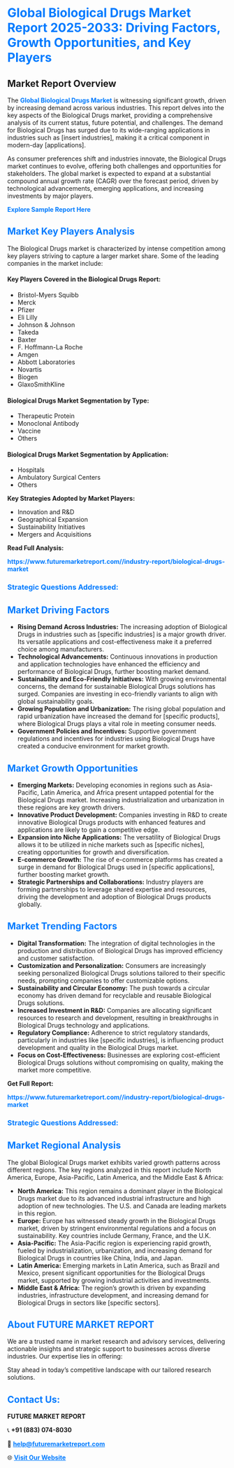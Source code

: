 <h1 style="color: #007BFF;">Global Biological Drugs Market Report 2025-2033: Driving Factors, Growth Opportunities, and Key Players</h1>

<section id="overview">
<h2>Market Report Overview</h2>
<p>The <a href="https://www.futuremarketreport.com//industry-report/biological-drugs-market" style="color: #007BFF; text-decoration: none;"><strong>Global Biological Drugs Market</strong></a> is witnessing significant growth, driven by increasing demand across various industries. This report delves into the key aspects of the Biological Drugs market, providing a comprehensive analysis of its current status, future potential, and challenges. The demand for Biological Drugs has surged due to its wide-ranging applications in industries such as [insert industries], making it a critical component in modern-day [applications].</p>
<p>As consumer preferences shift and industries innovate, the Biological Drugs market continues to evolve, offering both challenges and opportunities for stakeholders. The global market is expected to expand at a substantial compound annual growth rate (CAGR) over the forecast period, driven by technological advancements, emerging applications, and increasing investments by major players.</p>
</section>

<section id="overview">
<p><a href="https://www.futuremarketreport.com//request-sample/reportId=82843" style="color: #007BFF; text-decoration: none;"><strong>Explore Sample Report Here</strong></a></p>
</section>

<section id="key-players">
<h2 style="color: #007BFF;">Market Key Players Analysis</h2>
<p>The Biological Drugs market is characterized by intense competition among key players striving to capture a larger market share. Some of the leading companies in the market include:</p>
<h4>Key Players Covered in the Biological Drugs Report:</h4>
<ul><li>Bristol-Myers Squibb</li><li>Merck</li><li>Pfizer</li><li>Eli Lilly</li><li>Johnson &amp; Johnson</li><li>Takeda</li><li>Baxter</li><li>F. Hoffmann-La Roche</li><li>Amgen</li><li>Abbott Laboratories</li><li>Novartis</li><li>Biogen</li><li>GlaxoSmithKline</li></ul>
<h4>Biological Drugs Market Segmentation by Type:</h4>
<ul><li>Therapeutic Protein</li><li>Monoclonal Antibody</li><li>Vaccine</li><li>Others</li></ul>

<h4>Biological Drugs Market Segmentation by Application:</h4>
<ul><li>Hospitals</li><li>Ambulatory Surgical Centers</li><li>Others</li></ul>
<p><strong>Key Strategies Adopted by Market Players:</strong></p>
<ul>
<li>Innovation and R&D</li>
<li>Geographical Expansion</li>
<li>Sustainability Initiatives</li>
<li>Mergers and Acquisitions</li>
</ul>
</section>

<section>
<p><strong>Read Full Analysis: </strong></p><a href="https://www.futuremarketreport.com//industry-report/biological-drugs-market" style="color: #007BFF; text-decoration: none;"><strong>https://www.futuremarketreport.com//industry-report/biological-drugs-market</strong></a>
<h3 style="color: #007BFF;">Strategic Questions Addressed:</h3>
</section>

<section id="driving-factors">
<h2 style="color: #007BFF;">Market Driving Factors</h2>
<ul>
<li><strong>Rising Demand Across Industries:</strong> The increasing adoption of Biological Drugs in industries such as [specific industries] is a major growth driver. Its versatile applications and cost-effectiveness make it a preferred choice among manufacturers.</li>
<li><strong>Technological Advancements:</strong> Continuous innovations in production and application technologies have enhanced the efficiency and performance of Biological Drugs, further boosting market demand.</li>
<li><strong>Sustainability and Eco-Friendly Initiatives:</strong> With growing environmental concerns, the demand for sustainable Biological Drugs solutions has surged. Companies are investing in eco-friendly variants to align with global sustainability goals.</li>
<li><strong>Growing Population and Urbanization:</strong> The rising global population and rapid urbanization have increased the demand for [specific products], where Biological Drugs plays a vital role in meeting consumer needs.</li>
<li><strong>Government Policies and Incentives:</strong> Supportive government regulations and incentives for industries using Biological Drugs have created a conducive environment for market growth.</li>
</ul>
</section>

<section id="growth-opportunities">
<h2 style="color: #007BFF;">Market Growth Opportunities</h2>
<ul>
<li><strong>Emerging Markets:</strong> Developing economies in regions such as Asia-Pacific, Latin America, and Africa present untapped potential for the Biological Drugs market. Increasing industrialization and urbanization in these regions are key growth drivers.</li>
<li><strong>Innovative Product Development:</strong> Companies investing in R&D to create innovative Biological Drugs products with enhanced features and applications are likely to gain a competitive edge.</li>
<li><strong>Expansion into Niche Applications:</strong> The versatility of Biological Drugs allows it to be utilized in niche markets such as [specific niches], creating opportunities for growth and diversification.</li>
<li><strong>E-commerce Growth:</strong> The rise of e-commerce platforms has created a surge in demand for Biological Drugs used in [specific applications], further boosting market growth.</li>
<li><strong>Strategic Partnerships and Collaborations:</strong> Industry players are forming partnerships to leverage shared expertise and resources, driving the development and adoption of Biological Drugs products globally.</li>
</ul>
</section>

<section id="trending-factors">
<h2 style="color: #007BFF;">Market Trending Factors</h2>
<ul>
<li><strong>Digital Transformation:</strong> The integration of digital technologies in the production and distribution of Biological Drugs has improved efficiency and customer satisfaction.</li>
<li><strong>Customization and Personalization:</strong> Consumers are increasingly seeking personalized Biological Drugs solutions tailored to their specific needs, prompting companies to offer customizable options.</li>
<li><strong>Sustainability and Circular Economy:</strong> The push towards a circular economy has driven demand for recyclable and reusable Biological Drugs solutions.</li>
<li><strong>Increased Investment in R&D:</strong> Companies are allocating significant resources to research and development, resulting in breakthroughs in Biological Drugs technology and applications.</li>
<li><strong>Regulatory Compliance:</strong> Adherence to strict regulatory standards, particularly in industries like [specific industries], is influencing product development and quality in the Biological Drugs market.</li>
<li><strong>Focus on Cost-Effectiveness:</strong> Businesses are exploring cost-efficient Biological Drugs solutions without compromising on quality, making the market more competitive.</li>
</ul>
</section>

<section>
<p><strong>Get Full Report: </strong></p><a href="https://www.futuremarketreport.com//industry-report/biological-drugs-market" style="color: #007BFF; text-decoration: none;"><strong>https://www.futuremarketreport.com//industry-report/biological-drugs-market</strong></a>
<h3 style="color: #007BFF;">Strategic Questions Addressed:</h3>
</section>


<section id="regional-analysis">
<h2 style="color: #007BFF;">Market Regional Analysis</h2>
<p>The global Biological Drugs market exhibits varied growth patterns across different regions. The key regions analyzed in this report include North America, Europe, Asia-Pacific, Latin America, and the Middle East & Africa:</p>
<ul>
<li><strong>North America:</strong> This region remains a dominant player in the Biological Drugs market due to its advanced industrial infrastructure and high adoption of new technologies. The U.S. and Canada are leading markets in this region.</li>
<li><strong>Europe:</strong> Europe has witnessed steady growth in the Biological Drugs market, driven by stringent environmental regulations and a focus on sustainability. Key countries include Germany, France, and the U.K.</li>
<li><strong>Asia-Pacific:</strong> The Asia-Pacific region is experiencing rapid growth, fueled by industrialization, urbanization, and increasing demand for Biological Drugs in countries like China, India, and Japan.</li>
<li><strong>Latin America:</strong> Emerging markets in Latin America, such as Brazil and Mexico, present significant opportunities for the Biological Drugs market, supported by growing industrial activities and investments.</li>
<li><strong>Middle East & Africa:</strong> The region’s growth is driven by expanding industries, infrastructure development, and increasing demand for Biological Drugs in sectors like [specific sectors].</li>
</ul>
</section>

<footer>
<h2 style="color: #007BFF;">About FUTURE MARKET REPORT</h2>
<p>We are a trusted name in market research and advisory services, delivering actionable insights and strategic support to businesses across diverse industries. Our expertise lies in offering:</p>

<p>Stay ahead in today’s competitive landscape with our tailored research solutions.</p>

<h2 style="color: #007BFF;">Contact Us:</h2>
<p><strong>FUTURE MARKET REPORT</strong></p>
<p>📞 <strong>+91 (883) 074-8030</strong></p>
<p>📧 <strong><a href="mailto:help@futuremarketreport.com" style="color: #007BFF;">help@futuremarketreport.com</a></strong></p>
<p>🌐 <strong><a href="https://www.futuremarketreport.com/" style="color: #007BFF;">Visit Our Website</a></strong></p>
</footer>